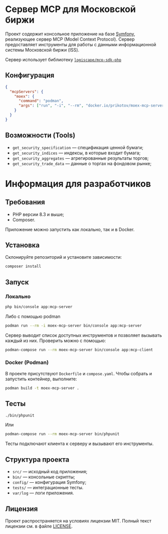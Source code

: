 # Сервер MCP для Московской биржи

Проект содержит консольное приложение на базе [Symfony](https://symfony.com/), реализующее сервер MCP (Model Context Protocol).
Сервер предоставляет инструменты для работы с данными информационной системы Московской биржи (ISS).

Сервер использует библиотеку [`logiscape/mcp-sdk-php`](https://github.com/logiscape/mcp-sdk-php)

## Конфигурация

```json
{
  "mcpServers": {
    "moex": {
      "command": "podman",
      "args": ["run", "-i", "--rm", "docker.io/prikotov/moex-mcp-server:latest", "bin/console", "app:mcp-server"]
    }
  }
}
```

## Возможности (Tools)

- `get_security_specification` — спецификация ценной бумаги;
- `get_security_indices` — индексы, в которые входит бумага;
- `get_security_aggregates` — агрегированные результаты торгов;
- `get_security_trade_data` — данные о торгах на фондовом рынке;

# Информация для разработчиков

## Требования

- PHP версии 8.3 и выше;
- Composer.

Приложение можно запустить как локально, так и в Docker.

## Установка

Склонируйте репозиторий и установите зависимости:

```bash
composer install
```

## Запуск

### Локально

```bash
php bin/console app:mcp-server
```

Либо с помощью podman
```bash
podman run --rm -i moex-mcp-server bin/console app:mcp-server
```

Сервер выводит список доступных инструментов и позволяет вызывать каждый из них. Проверить можно с помощью:
```bash
podman-compose run --rm moex-mcp-server bin/console app:mcp-client
```


### Docker (Podman)

В проекте присутствуют `Dockerfile` и `compose.yaml`. Чтобы собрать и запустить контейнер, выполните:

```bash
podman build -t moex-mcp-server .
```

## Тесты


```bash
./bin/phpunit
```

Или

```bash
podman-compose run --rm moex-mcp-server bin/phpunit
```

Тесты подключают клиента к серверу и вызывают его инструменты.

## Структура проекта

- `src/` — исходный код приложения;
- `bin/` — консольные скрипты;
- `config/` — конфигурация Symfony;
- `tests/` — интеграционные тесты.
- `var/log` — логи приложения.

## Лицензия

Проект распространяется на условиях лицензии MIT. Полный текст лицензии см. в файле [LICENSE](LICENSE).

